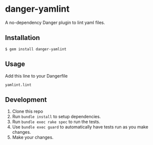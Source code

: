 # danger-yamlint

A no-dependency Danger plugin to lint yaml files.

## Installation

    $ gem install danger-yamlint

## Usage
Add this line to your Dangerfile

    yamlint.lint

## Development

1. Clone this repo
2. Run `bundle install` to setup dependencies.
3. Run `bundle exec rake spec` to run the tests.
4. Use `bundle exec guard` to automatically have tests run as you make changes.
5. Make your changes.

